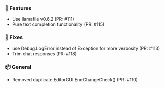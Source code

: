 ### 🚀 Features

- Use llamafile v0.6.2 (PR: #111)
- Pure text completion functionality (PR: #115)

### 🐛 Fixes

- use Debug.LogError instead of Exception for more verbosity (PR: #113)
- Trim chat responses (PR: #118)

### 📦 General

- Removed duplicate EditorGUI.EndChangeCheck() (PR: #110)

